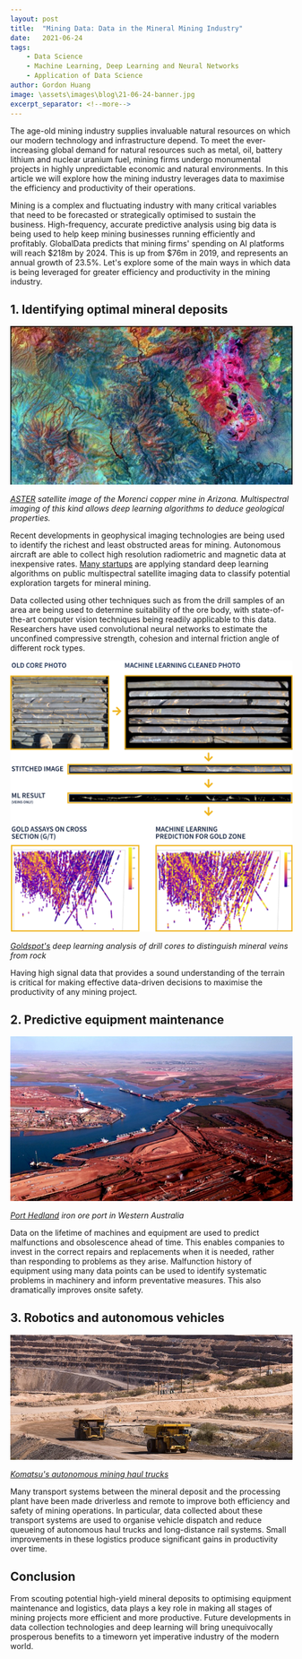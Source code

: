 ```yaml
---
layout: post
title:  "Mining Data: Data in the Mineral Mining Industry"
date:   2021-06-24
tags: 
    - Data Science
    - Machine Learning, Deep Learning and Neural Networks
    - Application of Data Science
author: Gordon Huang
image: \assets\images\blog\21-06-24-banner.jpg
excerpt_separator: <!--more-->
---
```


The age-old mining industry supplies invaluable natural resources on which our modern technology and infrastructure depend. To meet the ever-increasing global demand for natural resources such as metal, oil, battery lithium and nuclear uranium fuel, mining firms undergo monumental projects in highly unpredictable economic and natural environments. In this article we will explore how the mining industry leverages data to maximise the efficiency and productivity of their operations.

<!--more-->

Mining is a complex and fluctuating industry with many critical variables that need to be forecasted or strategically optimised to sustain the business. High-frequency, accurate predictive analysis using big data is being used to help keep mining businesses running efficiently and profitably. GlobalData predicts that mining firms' spending on AI platforms will reach $218m by 2024. This is up from $76m in 2019, and represents an annual growth of 23.5%. Let's explore some of the main ways in which data is being leveraged for greater efficiency and productivity in the mining industry.

## 1. Identifying optimal mineral deposits
![Satellite image of the Morenci copper mine](/assets/images/blog/21-06-24-fig1.jpg)

_[ASTER](https://www.satimagingcorp.com/applications/energy/mining/) satellite image of the Morenci copper mine in Arizona. Multispectral imaging of this kind allows deep learning algorithms to deduce geological properties._

Recent developments in geophysical imaging technologies are being used to identify the richest and least obstructed areas for mining. Autonomous aircraft are able to collect high resolution radiometric and magnetic data at inexpensive rates. [Many startups](https://medium.com/unearthed-industry/startups-leveraging-machine-learning-to-improve-exploration-targeting-42490ff6e5a0) are applying standard deep learning algorithms on public multispectral satellite imaging data to classify potential exploration targets for mineral mining.

Data collected using other techniques such as from the drill samples of an area are being used to determine suitability of the ore body, with state-of-the-art computer vision techniques being readily applicable to this data. Researchers have used convolutional neural networks to estimate the unconfined compressive strength, cohesion and internal friction angle of different rock types.

![Goldspot's deep learning analysis of drill cores](/assets/images/blog/21-06-24-fig2.png)

_[Goldspot's](https://goldspot.ca/our-expertise/image-analytics/) deep learning analysis of drill cores to distinguish mineral veins from rock_

Having high signal data that provides a sound understanding of the terrain is critical for making effective data-driven decisions to maximise the productivity of any mining project.

## 2. Predictive equipment maintenance

![Port Hedland iron ore port](/assets/images/blog/21-06-24-fig3.png)

_[Port Hedland](https://www0.landgate.wa.gov.au/) iron ore port in Western Australia_

Data on the lifetime of machines and equipment are used to predict malfunctions and obsolescence ahead of time. This enables companies to invest in the correct repairs and replacements when it is needed, rather than responding to problems as they arise. Malfunction history of equipment using many data points can be used to identify systematic problems in machinery and inform preventative measures. This also dramatically improves onsite safety.

## 3. Robotics and autonomous vehicles

![Komatsu's autonomous mining haul trucks](/assets/images/blog/21-06-24-fig4.png)

_[Komatsu's autonomous mining haul trucks](https://mining.komatsu/blog/details/komatsus-massive-mining-haul-trucks-made-in-peoria)_

Many transport systems between the mineral deposit and the processing plant have been made driverless and remote to improve both efficiency and safety of mining operations. In particular, data collected about these transport systems are used to organise vehicle dispatch and reduce queueing of autonomous haul trucks and long-distance rail systems. Small improvements in these logistics produce significant gains in productivity over time.

## Conclusion

From scouting potential high-yield mineral deposits to optimising equipment maintenance and logistics, data plays a key role in making all stages of mining projects more efficient and more productive. Future developments in data collection technologies and deep learning will bring unequivocally prosperous benefits to a timeworn yet imperative industry of the modern world.
